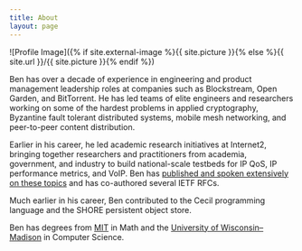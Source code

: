 ```yaml
---
title: About
layout: page
---
```

![Profile Image]({% if site.external-image %}{{ site.picture }}{% else %}{{ site.url }}/{{ site.picture }}{% endif %})

Ben has over a decade of experience in engineering and product management leadership roles at companies such as Blockstream, Open Garden, and BitTorrent. He has led teams of elite engineers and researchers working on some of the hardest problems in applied cryptography, Byzantine fault tolerant distributed systems, mobile mesh networking, and peer-to-peer content distribution. 

Earlier in his career, he led academic research initiatives at Internet2, bringing together researchers and practitioners from academia, government, and industry to build national-scale testbeds for IP QoS, IP performance metrics, and VoIP. Ben has [published and spoken extensively on these topics](https://scholar.google.com/citations?user=FPhyrB4AAAAJ) and has co-authored several IETF RFCs. 

Much earlier in his career, Ben contributed to the Cecil programming language and the SHORE persistent object store. 

Ben has degrees from [MIT](https://math.mit.edu/) in Math and the [University of Wisconsin–Madison](https://www.cs.wisc.edu/) in Computer Science.
